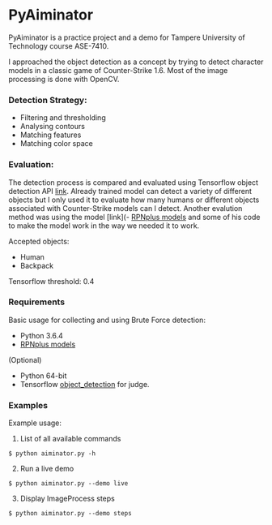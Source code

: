 # PyAiminator

PyAiminator is a practice project and a demo for Tampere University of Technology
course ASE-7410.

I approached the object detection as a concept by trying to detect character models
in a classic game of Counter-Strike 1.6. Most of the image processing is done with 
OpenCV.


### Detection Strategy:
* Filtering and thresholding
* Analysing contours
* Matching features
* Matching color space


### Evaluation:

The detection process is compared and evaluated using Tensorflow object detection API [link](https://github.com/tensorflow/models/tree/master/research/object_detection). Already trained model can detect a variety of different objects but I only used it to evaluate how many humans or different objects associated with Counter-Strike models can I detect. Another evalution method was using the model [link](- [RPNplus models](https://github.com/huangshiyu13/RPNplus) and some of his code to make the model work in the way we needed it to work.

Accepted objects:
- Human
- Backpack

Tensorflow threshold: 0.4


### Requirements

Basic usage for collecting and using Brute Force detection:
- Python 3.6.4
- [RPNplus models](https://github.com/huangshiyu13/RPNplus)

(Optional)
- Python 64-bit
- Tensorflow [object_detection](https://github.com/tensorflow/models/tree/master/research/object_detection) for judge.



### Examples

Example usage:

1. List of all available commands
```
$ python aiminator.py -h
```

2. Run a live demo
```
$ python aiminator.py --demo live
```

3. Display ImageProcess steps
```
$ python aiminator.py --demo steps
```

